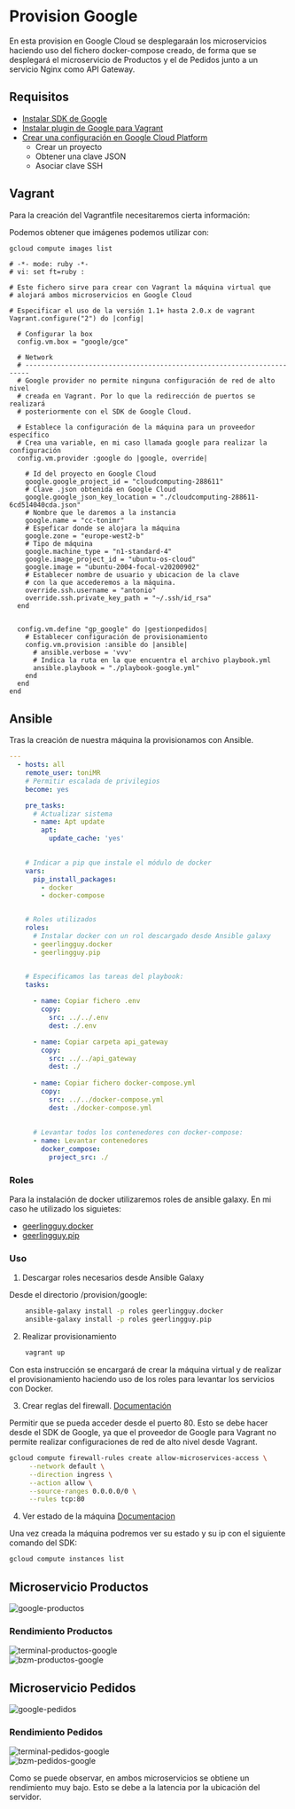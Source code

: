 
# Provision Google

En esta provision en Google Cloud se desplegaraán los microservicios haciendo uso del fichero
docker-compose creado, de forma que se desplegará el microservicio de Productos y el de
Pedidos junto a un servicio Nginx como API Gateway.

## Requisitos

- [Instalar SDK de Google](https://cloud.google.com/sdk/docs/)
- [Instalar plugin de Google para Vagrant](https://www.rubydoc.info/gems/vagrant-google/0.2.3)
- [Crear una configuración en Google Cloud Platform](https://github.com/mitchellh/vagrant-google#google-cloud-platform-setup)
  - Crear un proyecto
  - Obtener una clave JSON
  - Asociar clave SSH

## Vagrant

Para la creación del Vagrantfile necesitaremos cierta información:

Podemos obtener que imágenes podemos utilizar con:

```bash
gcloud compute images list
```

```Vagrantfile
# -*- mode: ruby -*-
# vi: set ft=ruby :

# Este fichero sirve para crear con Vagrant la máquina virtual que 
# alojará ambos microservicios en Google Cloud

# Especificar el uso de la versión 1.1+ hasta 2.0.x de vagrant
Vagrant.configure("2") do |config|

  # Configurar la box
  config.vm.box = "google/gce"

  # Network
  # -----------------------------------------------------------------------
  # Google provider no permite ninguna configuración de red de alto nivel
  # creada en Vagrant. Por lo que la redirección de puertos se realizará
  # posteriormente con el SDK de Google Cloud.

  # Establece la configuración de la máquina para un proveedor específico
  # Crea una variable, en mi caso llamada google para realizar la configuración
  config.vm.provider :google do |google, override|

    # Id del proyecto en Google Cloud
    google.google_project_id = "cloudcomputing-288611"
    # Clave .json obtenida en Google Cloud
    google.google_json_key_location = "./cloudcomputing-288611-6cd514040cda.json"
    # Nombre que le daremos a la instancia
    google.name = "cc-tonimr"
    # Espeficar donde se alojara la máquina
    google.zone = "europe-west2-b"
    # Tipo de máquina
    google.machine_type = "n1-standard-4"
    google.image_project_id = "ubuntu-os-cloud"
    google.image = "ubuntu-2004-focal-v20200902"
    # Establecer nombre de usuario y ubicacion de la clave
    # con la que accederemos a la máquina.
    override.ssh.username = "antonio"
    override.ssh.private_key_path = "~/.ssh/id_rsa"
  end


  config.vm.define "gp_google" do |gestionpedidos|
    # Establecer configuración de provisionamiento
    config.vm.provision :ansible do |ansible|
      # ansible.verbose = 'vvv'
      # Indica la ruta en la que encuentra el archivo playbook.yml
      ansible.playbook = "./playbook-google.yml"
    end
  end
end
```

## Ansible

Tras la creación de nuestra máquina la provisionamos con Ansible.

```yml
---
  - hosts: all
    remote_user: toniMR
    # Permitir escalada de privilegios
    become: yes

    pre_tasks:
      # Actualizar sistema
      - name: Apt update
        apt:
          update_cache: 'yes'

  
    # Indicar a pip que instale el módulo de docker
    vars:
      pip_install_packages:
        - docker
        - docker-compose


    # Roles utilizados
    roles:
      # Instalar docker con un rol descargado desde Ansible galaxy
      - geerlingguy.docker
      - geerlingguy.pip


    # Especificamos las tareas del playbook:
    tasks:
  
      - name: Copiar fichero .env
        copy:
          src: ../../.env
          dest: ./.env

      - name: Copiar carpeta api_gateway
        copy:
          src: ../../api_gateway
          dest: ./
  
      - name: Copiar fichero docker-compose.yml
        copy:
          src: ../../docker-compose.yml
          dest: ./docker-compose.yml
  
  
      # Levantar todos los contenedores con docker-compose:
      - name: Levantar contenedores
        docker_compose:
          project_src: ./
```

### Roles

Para la instalación de docker utilizaremos roles de ansible galaxy. En mi caso he utilizado los
siguietes:

- [geerlingguy.docker](https://galaxy.ansible.com/geerlingguy/docker)
- [geerlingguy.pip](https://galaxy.ansible.com/geerlingguy/pip)


### Uso

1. Descargar roles necesarios desde Ansible Galaxy

Desde el directorio /provision/google:

```bash
    ansible-galaxy install -p roles geerlingguy.docker
    ansible-galaxy install -p roles geerlingguy.pip
```

2. Realizar provisionamiento

```bash
    vagrant up
```

Con esta instrucción se encargará de crear la máquina virtual y de realizar el provisionamiento haciendo uso de los roles
para levantar los servicios con Docker. 

3. Crear reglas del firewall.  [Documentación](https://cloud.google.com/vpc/docs/using-firewalls)

Permitir que se pueda acceder desde el puerto 80. Esto se debe hacer desde el SDK de Google, ya que el proveedor de Google
para Vagrant no permite realizar configuraciones de red de alto nivel desde Vagrant.

```bash
gcloud compute firewall-rules create allow-microservices-access \
     --network default \
     --direction ingress \
     --action allow \
     --source-ranges 0.0.0.0/0 \
     --rules tcp:80
```

4. Ver estado de la máquina [Documentacion](https://cloud.google.com/sdk/gcloud/reference/compute/addresses/list?hl=es)

Una vez creada la máquina podremos ver su estado y su ip con el siguiente comando del SDK:

```bash
gcloud compute instances list
```

## Microservicio Productos

![google-productos](https://github.com/toniMR/CC-GestionPedidos/blob/master/doc/img/provisionamiento/google/google-pedidos-req.png)  

### Rendimiento Productos

![terminal-productos-google](https://github.com/toniMR/CC-GestionPedidos/blob/master/doc/img/provisionamiento/google/terminal-productos-google.png)  
![bzm-productos-google](https://github.com/toniMR/CC-GestionPedidos/blob/master/doc/img/provisionamiento/google/bzm-productos-google.png)  

## Microservicio Pedidos

![google-pedidos](https://github.com/toniMR/CC-GestionPedidos/blob/master/doc/img/provisionamiento/google/google-productos-req.png)  

### Rendimiento Pedidos

![terminal-pedidos-google](https://github.com/toniMR/CC-GestionPedidos/blob/master/doc/img/provisionamiento/google/terminal-pedidos-google.png)  
![bzm-pedidos-google](https://github.com/toniMR/CC-GestionPedidos/blob/master/doc/img/provisionamiento/google/bzm-pedidos-google.png)  

Como se puede observar, en ambos microservicios se obtiene un rendimiento muy bajo. Esto se debe a la latencia por la ubicación del servidor.
